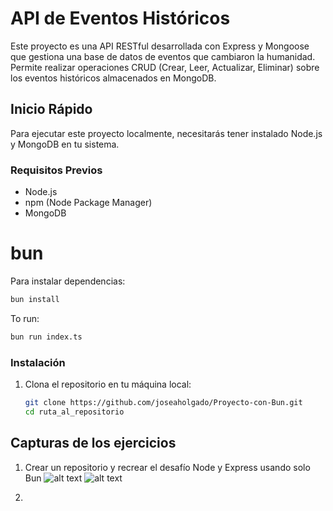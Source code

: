 # API de Eventos Históricos

Este proyecto es una API RESTful desarrollada con Express y Mongoose que gestiona una base de datos de eventos que cambiaron la humanidad. Permite realizar operaciones CRUD (Crear, Leer, Actualizar, Eliminar) sobre los eventos históricos almacenados en MongoDB.

## Inicio Rápido

Para ejecutar este proyecto localmente, necesitarás tener instalado Node.js y MongoDB en tu sistema.

### Requisitos Previos

- Node.js
- npm (Node Package Manager)
- MongoDB


# bun

Para instalar dependencias:

```bash
bun install
```

To run:

```bash
bun run index.ts
```

### Instalación

1. Clona el repositorio en tu máquina local:
   ```bash
   git clone https://github.com/joseaholgado/Proyecto-con-Bun.git
   cd ruta_al_repositorio

## Capturas de los ejercicios

1. Crear un repositorio y recrear el desafío Node y Express usando solo Bun
![alt text](capturas/inicio_servidor_1.png)
![alt text](capturas/servidor_2.png)

2. 
